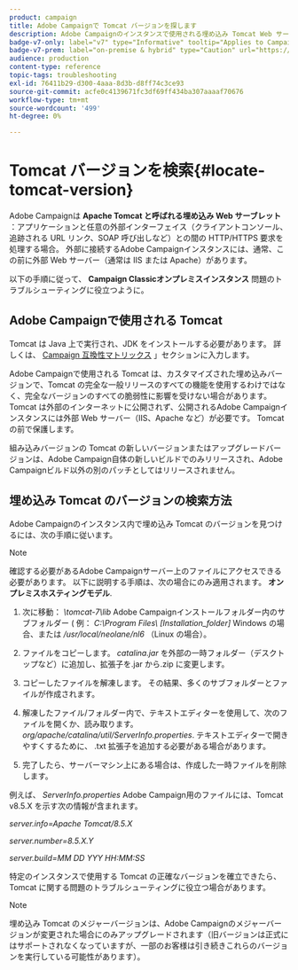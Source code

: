 ```yaml
---
product: campaign
title: Adobe Campaignで Tomcat バージョンを探します
description: Adobe Campaignのインスタンスで使用される埋め込み Tomcat Web サーブレットの現在のバージョンを調べる方法を説明します
badge-v7-only: label="v7" type="Informative" tooltip="Applies to Campaign Classic v7 only"
badge-v7-prem: label="on-premise & hybrid" type="Caution" url="https://experienceleague.adobe.com/docs/campaign-classic/using/installing-campaign-classic/architecture-and-hosting-models/hosting-models-lp/hosting-models.html" tooltip="Applies to on-premise and hybrid deployments only"
audience: production
content-type: reference
topic-tags: troubleshooting
exl-id: 76411b29-d300-4aaa-8d3b-d8ff74c3ce93
source-git-commit: acfe0c4139671fc3df69ff434ba307aaaaf70676
workflow-type: tm+mt
source-wordcount: '499'
ht-degree: 0%

---
```


# Tomcat バージョンを検索{#locate-tomcat-version}



Adobe Campaignは **Apache Tomcat と呼ばれる埋め込み Web サーブレット** ：アプリケーションと任意の外部インターフェイス（クライアントコンソール、追跡される URL リンク、SOAP 呼び出しなど）との間の HTTP/HTTPS 要求を処理する場合。 外部に接続するAdobe Campaignインスタンスには、通常、この前に外部 Web サーバー（通常は IIS または Apache）があります。

以下の手順に従って、 **Campaign Classicオンプレミスインスタンス** 問題のトラブルシューティングに役立つように。

## Adobe Campaignで使用される Tomcat

Tomcat は Java 上で実行され、JDK をインストールする必要があります。 詳しくは、 [Campaign 互換性マトリックス](../../rn/using/compatibility-matrix.md) 」セクションに入力します。

Adobe Campaignで使用される Tomcat は、カスタマイズされた埋め込みバージョンで、Tomcat の完全な一般リリースのすべての機能を使用するわけではなく、完全なバージョンのすべての脆弱性に影響を受けない場合があります。 Tomcat は外部のインターネットに公開されず、公開されるAdobe Campaignインスタンスには外部 Web サーバー（IIS、Apache など）が必要です。 Tomcat の前で保護します。

組み込みバージョンの Tomcat の新しいバージョンまたはアップグレードバージョンは、Adobe Campaign自体の新しいビルドでのみリリースされ、Adobe Campaignビルド以外の別のパッチとしてはリリースされません。

## 埋め込み Tomcat のバージョンの検索方法

Adobe Campaignのインスタンス内で埋め込み Tomcat のバージョンを見つけるには、次の手順に従います。

>[!NOTE]
>
>確認する必要があるAdobe Campaignサーバー上のファイルにアクセスできる必要があります。 以下に説明する手順は、次の場合にのみ適用されます。 **オンプレミスホスティングモデル**.

1. 次に移動： *\tomcat-7\lib* Adobe Campaignインストールフォルダー内のサブフォルダー ( 例： *C:\Program Files\ [Installation_folder]* Windows の場合、または */usr/local/neolane/nl6* （Linux の場合）。

1. ファイルをコピーします。 *catalina.jar* を外部の一時フォルダー（デスクトップなど）に追加し、拡張子を.jar から.zip に変更します。

1. コピーしたファイルを解凍します。 その結果、多くのサブフォルダーとファイルが作成されます。

1. 解凍したファイル/フォルダー内で、テキストエディターを使用して、次のファイルを開くか、読み取ります。 *org/apache/catalina/util/ServerInfo.properties*. テキストエディターで開きやすくするために、 .txt 拡張子を追加する必要がある場合があります。

1. 完了したら、サーバーマシン上にある場合は、作成した一時ファイルを削除します。

例えば、 *ServerInfo.properties* Adobe Campaign用のファイルには、Tomcat v8.5.X を示す次の情報が含まれます。

*server.info=Apache Tomcat/8.5.X*

*server.number=8.5.X.Y*

*server.build=MM DD YYY HH:MM:SS*

特定のインスタンスで使用する Tomcat の正確なバージョンを確立できたら、Tomcat に関する問題のトラブルシューティングに役立つ場合があります。

>[!NOTE]
>
>埋め込み Tomcat のメジャーバージョンは、Adobe Campaignのメジャーバージョンが変更された場合にのみアップグレードされます（旧バージョンは正式にはサポートされなくなっていますが、一部のお客様は引き続きこれらのバージョンを実行している可能性があります）。
>


